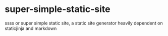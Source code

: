 # super-simple-static-site
ssss or super simple static site, a static site generator heavily dependent on staticjinja and markdown